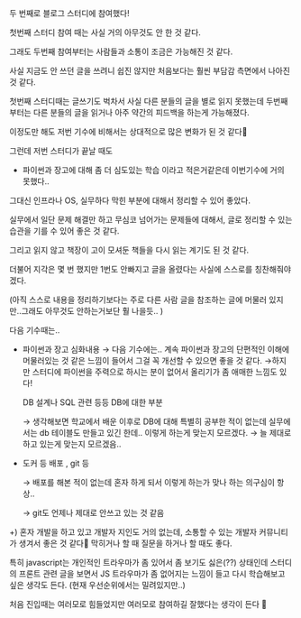 두 번째로 블로그 스터디에 참여했다!

첫번째 스터디 참여 때는 사실 거의 아무것도 안 한 것 같다.

그래도 두번째 참여부터는 사람들과 소통이 조금은 가능해진 것 같다.

사실 지금도 안 쓰던 글을 쓰려니 쉽진 않지만 처음보다는 훨씬 부담감 측면에서 나아진 것 같다.

첫번째 스터디때는 글쓰기도 벅차서 사실 다른 분들의 글을 별로 읽지 못했는데 두번째부터는 다른 분들의 글을 읽거나 아주 약간의 피드백을 하는게 가능해졌다.

이정도만 해도 저번 기수에 비해서는 상대적으로 많은 변화가 된 것 같다🙂

그런데 저번 스터디가 끝날 때도

- 파이썬과 장고에 대해 좀 더 심도있는 학습 이라고 적은거같은데 이번기수에 거의 못했다..

그대신 인프라나 OS, 실무하다 막힌 부분에 대해서 정리할 수 있어 좋았다. 

실무에서 일단 문제 해결만 하고 무심코 넘어가는 문제들에 대해서, 글로 정리할 수 있는 습관을 기를 수 있어 좋은 것 같다.

그리고 읽지 않고 책장이 고이 모셔둔 책들을 다시 읽는 계기도 된 것 같다.

더불어 지각은 몇 번 했지만 1번도 안빠지고 글을 올렸다는 사실에 스스로를 칭찬해줘야겠다. 

(아직 스스로 내용을 정리하기보다는 주로 다른 사람 글을 참조하는 글에 머물러 있지만..그래도 아무것도 안하는거보단 훨 나을듯.. )

다음 기수때는..

- 파이썬과 장고 심화내용 
→ 다음 기수에는.. 계속 파이썬과 장고의 단편적인 이해에 머물러있는 것 같은 느낌이 들어서 그걸 꼭 개선할 수 있으면 좋을 것 같다. 
→하지만 스터디에 파이썬을 주력으로 하시는 분이 없어서 올리기가 좀 애매한 느낌도 있다!

    DB 설계나 SQL 관련 등등 DB에 대한 부분

   → 생각해보면 학교에서 배운 이후로 DB에 대해 특별히 공부한 적이 없는데 실무에서는 db 테이블도 만들고 있긴 한데.. 이렇게 하는게 맞는지 모르겠다. 
   → 늘 제대로 하고 있는게 맞는지 모르겠음..

- 도커 등 배포 , git 등

   → 배포를 해본 적이 없는데 혼자 하게 되서 이렇게 하는가 맞나 하는 의구심이 항상..

   → git도 언제나 제대로 안쓰고 있는 것 같음

+) 혼자 개발을 하고 있고 개발자 지인도 거의 없는데, 소통할 수 있는 개발자 커뮤니티가 생겨서 좋은 것 같다🙂 막히거나 할 때 질문을 하거나 할 때도 좋다. 

특히 javascript는 개인적인 트라우마가 좀 있어서 좀 보기도 싫은(??) 상태인데 스터디의 프론트 관련 글을 보면서 JS 트라우마가 좀 없어지는 느낌이 들고 다시 학습해보고 싶은 생각도 든다.   (현재 우선순위에서는 밀려있지만..) 

처음 진입때는 여러모로 힘들었지만  여러모로 참여하길  잘했다는 생각이 든다 🙂